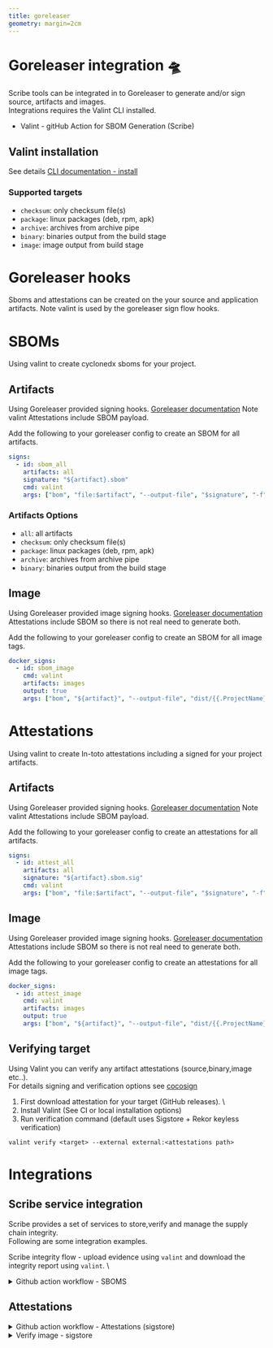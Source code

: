 ```yaml
---
title: goreleaser
geometry: margin=2cm
---
```

# Goreleaser integration 🛸
Scribe tools can be integrated in to Goreleaser to generate and/or sign source,
artifacts and images. \
Integrations requires the Valint CLI installed.
* Valint - gitHub Action for SBOM Generation (Scribe) 

## Valint installation
See details [CLI documentation - install ](../how-to-run-scribe/valint/README.md)

### Supported targets
* `checksum`: only checksum file(s)
* `package`:  linux packages (deb, rpm, apk)
* `archive`:  archives from archive pipe
* `binary`:   binaries output from the build stage
* `image`: image output from build stage

# Goreleaser hooks
Sboms and attestations can be created on the your source and application artifacts.
Note valint is used by the goreleaser sign flow hooks.

# SBOMs
Using valint to create cyclonedx sboms for your project.

## Artifacts
Using Goreleaser provided signing hooks.
[Goreleaser documentation](https://goreleaser.com/customization/sign/)
Note valint Attestations include SBOM payload.

Add the following to your goreleaser config to create an SBOM for all artifacts.
```YAML
signs:
  - id: sbom_all
    artifacts: all
    signature: "${artifact}.sbom"
    cmd: valint
    args: ["bom", "file:$artifact", "--output-file", "$signature", "-f"]
```

### Artifacts Options
* `all`: all artifacts
* `checksum`: only checksum file(s)
* `package`:  linux packages (deb, rpm, apk)
* `archive`:  archives from archive pipe
* `binary`:   binaries output from the build stage


## Image
Using Goreleaser provided image signing hooks.
[Goreleaser documentation](https://goreleaser.com/customization/docker_sign/)
Attestations include SBOM so there is not real need to generate both.

Add the following to your goreleaser config to create an SBOM for all image tags.
```YAML
docker_signs:
  - id: sbom_image
    cmd: valint
    artifacts: images
    output: true
    args: ["bom", "${artifact}", "--output-file", "dist/{{.ProjectName}}_{{ .Tag }}.image.sbom", "-f"]
```


# Attestations
Using valint to create In-toto attestations including a signed for your project artifacts.


## Artifacts
Using Goreleaser provided signing hooks.
[Goreleaser documentation](https://goreleaser.com/customization/sign/)
Note valint Attestations include SBOM payload.

Add the following to your goreleaser config to create an attestations for all artifacts.
```YAML
signs:
  - id: attest_all
    artifacts: all
    signature: "${artifact}.sbom.sig"
    cmd: valint
    args: ["bom", "file:$artifact", "--output-file", "$signature", "-f", "--format", "attest"]
```

## Image
Using Goreleaser provided image signing hooks.
[Goreleaser documentation](https://goreleaser.com/customization/docker_sign/)
Attestations include SBOM so there is not real need to generate both.

Add the following to your goreleaser config to create an attestations for all image tags.
```YAML
docker_signs:
  - id: attest_image
    cmd: valint
    artifacts: images
    output: true
    args: ["bom", "${artifact}", "--output-file", "dist/{{.ProjectName}}_{{ .Tag }}.image.sbom.sig", "-f", "--format", "attest"]
```

## Verifying target
Using Valint you can verify any artifact attestations (source,binary,image etc..). \
For details signing and verification options see [cocosign](https://github.com/scribe-security/cocosign) 

1) First download attestation for your target (GitHub releases). \
2) Install Valint (See CI or local installation options)
3) Run verification command (default uses Sigstore + Rekor keyless verification)
```shell
valint verify <target> --external external:<attestations path>
```

# Integrations
## Scribe service integration
Scribe provides a set of services to store,verify and manage the supply chain integrity. \
Following are some integration examples.

Scribe integrity flow - upload evidence using `valint` and download the integrity report using `valint`. \

<details>
  <summary> Github action workflow - SBOMS </summary>

Full workflow example of a workflow, upload sbom evidence on source,binaries and images using valint and download report using valint.

`release.yaml`
```YAML
name: release

on:
  push:
    tags:
      - 'v*'
    
permissions:
   contents: write
   packages: write

jobs:
  release:
    runs-on: ubuntu-latest
    steps:
            - uses: actions/checkout@v2
        with:
          fetch-depth: 0

      - uses: actions/setup-go@v3
        with:
          go-version: 1.18

      - uses: scribe-security/action-installer@master
        with:
          tools: valint

      - uses: docker/login-action@v2 
        with:
          username: ${{ secrets.registry_username }}
          password: ${{ secrets.registry_password }}


      - uses: goreleaser/goreleaser-action@v3
        id: release
        with:
          version: latest
          args: release  --debug --rm-dist
        env:
          GITHUB_TOKEN: ${{ secrets.GITHUB_TOKEN }}
          VALINT_SCRIBE_AUTH0_CLIENTID:  ${{ secrets.clientid }}
          VALINT_SCRIBE_AUTH0_CLIENTSECRET: ${{ secrets.clientsecret }}
          VALINT_SCRIBE_ENABLE: true

      - uses: actions/upload-artifact@v2
        with:
          name: scribe-evidence
          path: |
            scribe/valint
            ${{ steps.valint_report.outputs.OUTPUT_PATH }}
```

`goreleaser.yaml`
```YAML
release:
  disable: true
  extra_files:
    - glob: /dist/*image*

builds:
- env:
  - CGO_ENABLED=0
  goos:
  - linux
  - darwin
  goarch:
  - amd64
  - arm64
  mod_timestamp: '{{ .CommitTimestamp }}'
  flags:
    - -trimpath
  ldflags:
    - -s -w -X main.version={{.Version}} -X main.commit={{.Commit}} -X main.date={{ .CommitDate }}

checksum:
  name_template: 'checksums.txt'

source:
  enabled: true

archives:
  - id: "{{ .ProjectName }}.tar.gz"
    name_template: '{{.ProjectName}}_{{.Version}}_{{.Os}}-{{.Arch}}'
    format_overrides:
      - goos: windows
        format: zip

signs:
  - id: sbom_all
    artifacts: all
    signature: "${artifact}.sbom"
    cmd: valint
    args: ["bom", "file:$artifact", "--output-file", "$signature", "-f"]

dockers:
- image_templates:
  - 'scribesecuriy.jfrog.io/scribe-docker-public-local/goreleaser-example:latest'
  - 'scribesecuriy.jfrog.io/scribe-docker-public-local/goreleaser-example:{{ .Tag }}'
  dockerfile: Dockerfile
  build_flag_templates:
  - "--pull"
  - "--label=org.opencontainers.image.created={{.Date}}"
  - "--label=org.opencontainers.image.name={{.ProjectName}}"
  - "--label=org.opencontainers.image.revision={{.FullCommit}}"
  - "--label=org.opencontainers.image.version={{.Version}}"
  - "--label=org.opencontainers.image.source={{.GitURL}}"

docker_signs:
  - id: sbom_image
    cmd: valint
    artifacts: images
    output: true
    args: ["bom", "${artifact}", "--output-file", "dist/{{.ProjectName}}_{{ .Tag }}.image.sbom", "-f"]
```
</details>


## Attestations

<details>
  <summary> Github action workflow - Attestations (sigstore) </summary>

Full workflow example of a workflow, upload attestations evidence on source,binaries and images using valint and download report using valint.
Note attestations use on github the sigstore-github integration using the identity of the workflow and sigstore as a CA.

`release.yaml`
```YAML
name: release

on:
  push:
    tags:
      - 'v*'
    
permissions:
   contents: write
   packages: write
   id-token: write # Needed for sigstore-github - workload identity flow

jobs:
  release:
    runs-on: ubuntu-latest
    steps:
            - uses: actions/checkout@v2
        with:
          fetch-depth: 0

      - uses: actions/setup-go@v3
        with:
          go-version: 1.18

      - uses: scribe-security/action-installer@master
        with:
          tools: valint

      - uses: docker/login-action@v2 
        with:
          username: ${{ secrets.registry_username }}
          password: ${{ secrets.registry_password }}


      - uses: goreleaser/goreleaser-action@v3
        id: release
        with:
          version: latest
          args: release  --debug --rm-dist

      - uses: actions/upload-artifact@v2
        with:
          name: scribe-evidence
          path: |
            scribe/valint
            ${{ steps.valint_report.outputs.OUTPUT_PATH }}
```

`goreleaser.yaml`
```YAML
release:
  disable: true
  extra_files:
    - glob: /dist/*image*

builds:
- env:
  - CGO_ENABLED=0
  goos:
  - linux
  - darwin
  goarch:
  - amd64
  - arm64
  mod_timestamp: '{{ .CommitTimestamp }}'
  flags:
    - -trimpath
  ldflags:
    - -s -w -X main.version={{.Version}} -X main.commit={{.Commit}} -X main.date={{ .CommitDate }}

checksum:
  name_template: 'checksums.txt'

source:
  enabled: true

archives:
  - id: "{{ .ProjectName }}.tar.gz"
    name_template: '{{.ProjectName}}_{{.Version}}_{{.Os}}-{{.Arch}}'
    format_overrides:
      - goos: windows
        format: zip

signs:
  - id: attest_all
    artifacts: all
    signature: "${artifact}.sbom.sig"
    cmd: valint
    args: ["bom", "file:$artifact", "--output-file", "$signature", "-f", "--format", "attest"]

dockers:
- image_templates:
  - 'scribesecuriy.jfrog.io/scribe-docker-public-local/goreleaser-example:latest'
  - 'scribesecuriy.jfrog.io/scribe-docker-public-local/goreleaser-example:{{ .Tag }}'
  dockerfile: Dockerfile
  build_flag_templates:
  - "--pull"
  - "--label=org.opencontainers.image.created={{.Date}}"
  - "--label=org.opencontainers.image.name={{.ProjectName}}"
  - "--label=org.opencontainers.image.revision={{.FullCommit}}"
  - "--label=org.opencontainers.image.version={{.Version}}"
  - "--label=org.opencontainers.image.source={{.GitURL}}"

docker_signs:
  - id: attest_image
    cmd: valint
    artifacts: images
    output: true
    args: ["bom", "${artifact}", "--output-file", "dist/{{.ProjectName}}_{{ .Tag }}.image.sbom.sig", "-f", "--format", "attest"]
```
</details>



<details>
  <summary> Verify image - sigstore </summary>

Download your image attestations from your release page, verify the image against sigstore.

```shell
valint verify scribesecuriy.jfrog.io/scribe-docker-public-local/goreleaser-example:v1.2.23 --external external:goreleaser-example_v1.2.23.image.sbom.sig
```

Output:
```log
INFO[0007] [enabled] rekorStorer, using storer          
INFO[0007] [enabled] fulcioVerifier, using verifer      
INFO[0007] Download success - Rekor Found cert, CN: sigstore-intermediate, Emails: [] 
INFO[0007] Verify success - TRUSTED signiture, Verifier trust: fulcioVerifier, CN: sigstore-intermediate, Emails: [], URIs: [https://github.com/scribe-security/goreleaser-example/.github/workflows/release.yml@refs/tags/v1.2.23] 
INFO[0007] Verify success - Rekor offline               
INFO[0007] Verify attestation success         
```
Note Github workload identity `https://github.com/scribe-security/goreleaser-example/.github/workflows/release.yml@refs/tags/v1.2.23`.

</details>


